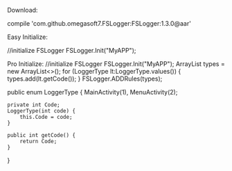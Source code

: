 Download:

compile 'com.github.omegasoft7.FSLogger:FSLogger:1.3.0@aar'

Easy Initialize:

//initialize 
FSLogger FSLogger.Init("MyAPP");

Pro Initialize: 
//initialize FSLogger 
FSLogger.Init("MyAPP"); 
ArrayList types = new ArrayList<>(); 
for (LoggerType lt:LoggerType.values()) { 
	types.add(lt.getCode()); 
} 
FSLogger.ADDRules(types);


public enum LoggerType { 
	MainActivity(1), 
	MenuActivity(2);

	private int Code;
	LoggerType(int code) {
	    this.Code = code;
	}

	public int getCode() {
	    return Code;
	}
}
